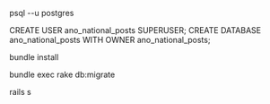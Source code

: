 psql --u postgres

CREATE USER ano_national_posts SUPERUSER;
CREATE DATABASE ano_national_posts WITH OWNER ano_national_posts;

bundle install

bundle exec rake db:migrate

rails s
